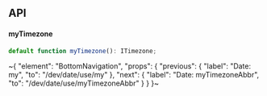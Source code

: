 

## API

#### myTimezone

```ts
default function myTimezone(): ITimezone;
```


~{
  "element": "BottomNavigation",
  "props": {
    "previous": {
      "label": "Date: my",
      "to": "/dev/date/use/my"
    },
    "next": {
      "label": "Date: myTimezoneAbbr",
      "to": "/dev/date/use/myTimezoneAbbr"
    }
  }
}~
